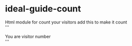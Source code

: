 # ideal-guide-count
Html module for count your visitors add this to make it count  
'''
  <div class="counter">You are visitor number <span id="count"></span></div>
'''
